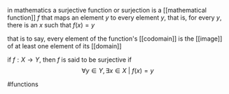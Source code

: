 in mathematics a surjective function or surjection is a [[mathematical function]] $f$ that maps an element $y$ to every element $y$, that is, for every $y$, there is an $x$ such that $f(x)=y$

that is to say, every element of the function's [[codomain]] is the [[image]] of at least one element of its [[domain]]

if $f:X\rightarrow Y$, then $f$ is said to be surjective if
$$\forall y \in Y, \exists x \in X\  | \ f(x) = y$$

#functions 